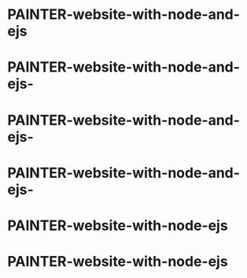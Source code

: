 # PAINTER-website-with-node-and-ejs
# PAINTER-website-with-node-and-ejs-
# PAINTER-website-with-node-and-ejs-
# PAINTER-website-with-node-and-ejs-
# PAINTER-website-with-node-ejs
# PAINTER-website-with-node-ejs
